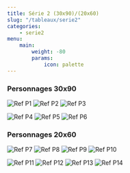 ```yaml
---
title: Série 2 (30x90)/(20x60) 
slug: "/tableaux/serie2"
categories: 
    - serie2
menu:
    main: 
        weight: -80
        params:
            icon: palette
---
```


### Personnages 30x90

![Ref P1](personnages-30x90-P1.jpg) ![Ref P2](personnages-30x90-P2.jpg) ![Ref P3](personnages-30x90-P3.jpg)

![Ref P4](personnages-30x90-P4.jpg) ![Ref P5](personnages-30x90-P5.jpg) ![Ref P6](personnages-30x90-P6.jpg)

### Personnages 20x60

![Ref P7](personnages-20x60-P7.jpg) ![Ref P8](personnages-20x60-P8.jpg) ![Ref P9](personnages-20x60-P9.jpg) ![Ref P10](personnages-20x60-P10.jpg)

![Ref P11](personnages-20x60-P11.jpg) ![Ref P12](personnages-20x60-P12.jpg) ![Ref P13](personnages-20x60-P13.jpg) ![Ref P14](personnages-20x60-P14.jpg)

